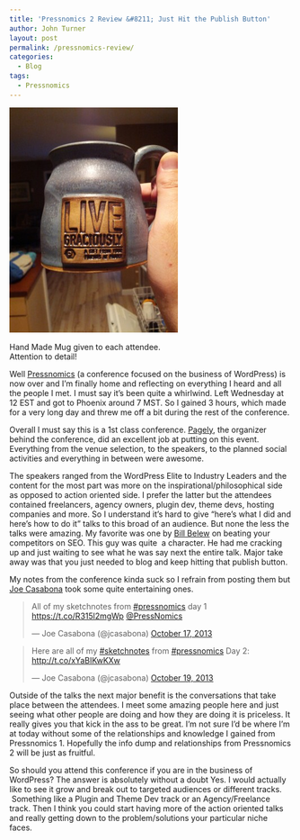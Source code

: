```yaml
---
title: 'Pressnomics 2 Review &#8211; Just Hit the Publish Button'
author: John Turner
layout: post
permalink: /pressnomics-review/
categories:
  - Blog
tags:
  - Pressnomics
---
```

<div id="attachment_572" style="width: 310px" class="wp-caption alignright">
  <a href="/wp-content/uploads/2013/10/IMG_20131020_201538.jpg"><img class="size-medium wp-image-572" alt="Hand Made Mug given to each attendee. Attention to detail!" src="/wp-content/uploads/2013/10/IMG_20131020_201538-300x400.jpg" width="300" height="400" /></a>

  <p class="wp-caption-text">
    Hand Made Mug given to each attendee. Attention to detail!
  </p>
</div>

Well <a title="Pressnomics - The Business of WordPress" href="http://pressnomics.com" target="_blank">Pressnomics</a> (a conference focused on the business of WordPress) is now over and I&#8217;m finally home and reflecting on everything I heard and all the people I met. I must say it&#8217;s been quite a whirlwind. Left Wednesday at 12 EST and got to Phoenix around 7 MST. So I gained 3 hours, which made for a very long day and threw me off a bit during the rest of the conference.

Overall I must say this is a 1st class conference. <a title="WordPress Managed Hosting" href="http://pagely.com" target="_blank">Pagely</a>, the organizer behind the conference, did an excellent job at putting on this event. Everything from the venue selection, to the speakers, to the planned social activities and everything in between were awesome.

The speakers ranged from the WordPress Elite to Industry Leaders and the content for the most part was more on the inspirational/philosophical side as opposed to action oriented side. I prefer the latter but the attendees contained freelancers, agency owners, plugin dev, theme devs, hosting companies and more. So I understand it&#8217;s hard to give &#8220;here&#8217;s what I did and here&#8217;s how to do it&#8221; talks to this broad of an audience. But none the less the talks were amazing. My favorite was one by <a href="http://billbelew.com" target="_blank">Bill Belew</a> on beating your competitors on SEO. This guy was quite  a character. He had me cracking up and just waiting to see what he was say next the entire talk. Major take away was that you just needed to blog and keep hitting that publish button.

My notes from the conference kinda suck so I refrain from posting them but <a href="https://twitter.com/jcasabona" target="_blank">Joe Casabona</a> took some quite entertaining ones.

<blockquote class="twitter-tweet" width="500">
  <p>
    All of my sketchnotes from <a href="https://twitter.com/search?q=%23pressnomics&src=hash">#pressnomics</a> day 1 <a href="https://t.co/R315l2mgWp">https://t.co/R315l2mgWp</a> <a href="https://twitter.com/PressNomics">@PressNomics</a>
  </p>

  <p>
    &mdash; Joe Casabona (@jcasabona) <a href="https://twitter.com/jcasabona/statuses/390986306286653440">October 17, 2013</a>
  </p>
</blockquote>



<blockquote class="twitter-tweet" width="500">
  <p>
    Here are all of my <a href="https://twitter.com/search?q=%23sketchnotes&src=hash">#sketchnotes</a> from <a href="https://twitter.com/search?q=%23pressnomics&src=hash">#pressnomics</a> Day 2: <a href="http://t.co/xYaBIKwKXw">http://t.co/xYaBIKwKXw</a>
  </p>

  <p>
    &mdash; Joe Casabona (@jcasabona) <a href="https://twitter.com/jcasabona/statuses/391359429037137920">October 19, 2013</a>
  </p>
</blockquote>



Outside of the talks the next major benefit is the conversations that take place between the attendees. I meet some amazing people here and just seeing what other people are doing and how they are doing it is priceless. It really gives you that kick in the ass to be great. I&#8217;m not sure I&#8217;d be where I&#8217;m at today without some of the relationships and knowledge I gained from Pressnomics 1. Hopefully the info dump and relationships from Pressnomics 2 will be just as fruitful.

So should you attend this conference if you are in the business of WordPress? The answer is absolutely without a doubt Yes. I would actually like to see it grow and break out to targeted audiences or different tracks.  Something like a Plugin and Theme Dev track or an Agency/Freelance track. Then I think you could start having more of the action oriented talks and really getting down to the problem/solutions your particular niche faces.

&nbsp;
